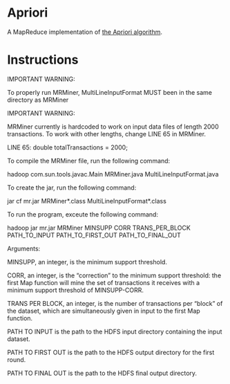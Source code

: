 # Apriori
A MapReduce implementation of [the Apriori algorithm](https://en.wikipedia.org/wiki/Apriori_algorithm).
# Instructions
IMPORTANT WARNING:

To properly run MRMiner, MultiLineInputFormat MUST been in the same directory as MRMiner

IMPORTANT WARNING:

MRMiner currently is hardcoded to work on input data files of length 2000 transactions. To work with other lengths, change LINE 65 in MRMiner. 

LINE 65: double totalTransactions = 2000;



To compile the MRMiner file, run the following command:

hadoop com.sun.tools.javac.Main MRMiner.java MultiLineInputFormat.java

To create the jar, run the following command:

jar cf mr.jar MRMiner*.class MultiLineInputFormat*.class

To run the program, exceute the following command:

hadoop jar mr.jar MRMiner MINSUPP CORR TRANS_PER_BLOCK PATH_TO_INPUT PATH_TO_FIRST_OUT PATH_TO_FINAL_OUT


Arguments: 

MINSUPP, an integer, is the minimum support threshold.

CORR, an integer, is the “correction” to the minimum support threshold: the first Map function will mine the set of transactions it receives with a minimum support threshold of MINSUPP-CORR.

TRANS PER BLOCK, an integer, is the number of transactions per “block” of the dataset, which are simultaneously given in input to the first Map function.

PATH TO INPUT is the path to the HDFS input directory containing the input dataset.

PATH TO FIRST OUT is the path to the HDFS output directory for the first round.

PATH TO FINAL OUT is the path to the HDFS final output directory.
